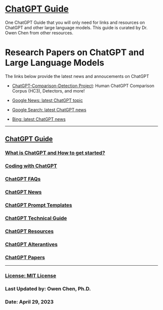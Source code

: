 # [ChatGPT Guide](./README.md)

One ChatGPT Guide that you will only need for links and resources on ChatGPT and other large language models.
This guide is curated by Dr. Owen Chen from other resources.

# Research Papers on ChatGPT and Large Language Models


The links below provide the latest news and annoucements on ChatGPT

- [ChatGPT-Comparison-Detection Project](https://github.com/Hello-SimpleAI/chatgpt-comparison-detection): Human ChatGPT Comparison Corpus (HC3), Detectors, and more!

- [Google News: latest ChatGPT topic](https://news.google.com/search?q=ChatGPT&hl=en-US&gl=US&ceid=US%3Aen)

- [Google Search: latest ChatGPT news](https://www.google.com/search?sxsrf=APwXEdf0zwW1NXDP7SsyZqG-clSFZiy7YA:1682390555135&q=ChatGPT&tbm=nws)

- [Bing: latest ChatGPT news](https://www.bing.com/news/search?q=ChatGPT)





<hr>

## [ChatGPT Guide](./README.md)
### [What is ChatGPT and How to get started?](./intro.md)
### [Coding with ChatGPT](./code.md)
### [ChatGPT FAQs](./faq.md)
### [ChatGPT News](./news.md)
### [ChatGPT Prompt Templates](./prompts.md)
### [ChatGPT Technical Guide](./techguide.md)
### [ChatGPT Resources](./resources.md)
### [ChatGPT Alterantives](./alternatives.md)
### [ChatGPT Papers](./papers.md)

<hr>

### [License: MIT License](LICENSE)

### Last Updated by: Owen Chen, Ph.D.
### Date: April 29, 2023
